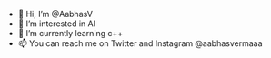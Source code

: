 - 👋 Hi, I’m @AabhasV
- 👀 I’m interested in AI
- 🌱 I’m currently learning c++
- 📫 You can reach me on Twitter and Instagram @aabhasvermaaa
